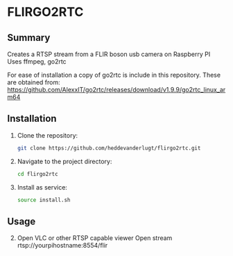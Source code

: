 # FLIRGO2RTC
## Summary
Creates a RTSP stream from a FLIR boson usb camera on Raspberry PI
Uses ffmpeg, go2rtc

For ease of installation a copy of go2rtc is include in this repository.
These are obtained from:
https://github.com/AlexxIT/go2rtc/releases/download/v1.9.9/go2rtc_linux_arm64 

## Installation
1. Clone the repository:
    ```bash
    git clone https://github.com/heddevanderlugt/flirgo2rtc.git
    ```

2. Navigate to the project directory:
    ```bash
    cd flirgo2rtc
    ```
3. Install as service:
    ```bash
    source install.sh
    ```

## Usage
2. Open VLC or other RTSP capable viewer
    Open stream rtsp://yourpihostname:8554/flir